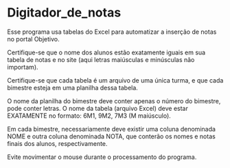 # Digitador_de_notas
 Esse programa usa tabelas do Excel para automatizar a inserção de notas no portal Objetivo.  
 
 Certifique-se que o nome dos alunos estão exatamente iguais em sua tabela de notas e no site (aqui letras maiúsculas e minúsculas não importam). 
 
 Certifique-se que cada tabela é um arquivo de uma única turma, e que cada bimestre esteja em uma planilha dessa tabela. 
 
 O nome da planilha do bimestre deve conter apenas o número do bimestre, pode conter letras. O nome da tabela (arquivo Excel) deve estar EXATAMENTE no formato: 6M1, 9M2, 7M3 (M maiúsculo). 
 
 Em cada bimestre, necessariamente deve existir uma coluna denominada NOME e outra coluna denominada NOTA, que conterão os nomes e notas finais dos alunos, respectivamente.  
 
 Evite movimentar o mouse durante o processamento do programa.
